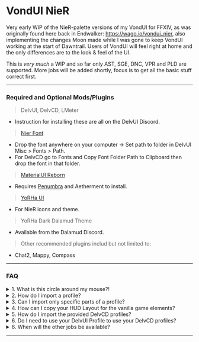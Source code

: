 # VondUI NieR

Very early WIP of the NieR-palette versions of my VondUI for FFXIV, as was originally found here back in Endwalker: https://wago.io/vondui_nier, also implementing the changes Moon made while I was gone to keep VondUI working at the start of Dawntrail.
Users of VondUI will feel right at home and the only differences are to the look & feel of the UI.

This is *very much* a WIP and so far only AST, SGE, DNC, VPR and PLD are supported. More jobs will be added shortly, focus is to get all the basic stuff correct first.

---

### Required and Optional Mods/Plugins

> DelvUI, DelvCD, LMeter
* Instruction for installing these are all on the DelvUI Discord.
> [Nier Font](https://drive.google.com/file/d/1qhTtNlo1RLTqtxBf1G1jjn2WserQyRag)
* Drop the font anywhere on your computer -> Set path to folder in DelvUI Misc > Fonts > Path. 
* For DelvCD go to Fonts and Copy Font Folder Path to Clipboard then drop the font in that folder. 
> [MaterialUI Reborn](https://discord.gg/T5sWUpgNPD)
* Requires [Penumbra](https://discord.gg/kVva7DHV4r) and Aetherment to install.
> [YoRHa UI](https://heliosphere.app/mod/q0wkpyem217s7cbj4spa5wm26c)
* For NieR icons and theme.
> YoRHa Dark Dalamud Theme
* Available from the Dalamud Discord.
> Other recommended plugins includ but not limited to:
* Chat2, Mappy, Compass

---

### FAQ
<details><summary>1. What is this circle around my mouse?!</summary>

* This is the GCD indicator / mouse tracker. You can configure or disable it under Misc > GCD Indicator in the DelvUI Config.

</details>

<details><summary>2. How do I import a profile?</summary>

> 1. Click the "Copy DelvUI Import String" link above.
> 2. Open up the DelvUI Config and go to the Profiles tab
> 3. Type the name you'd like for the profile, for example "VondUI DPS"
> 4. Click "Import from clipboard"
> 5. Done
</details>

<details><summary>3. Can I import only specific parts of a profile?</summary>

* Short answer, yes. Longer answer, yes like so:

> 1. Copy the DelvUI Profile string as usual.
> 2. Go to the Imports tab in DelvUI.
> 3. Paste the string and click Import.
> 4. Options will pop up to select what you would like to import, select/deselect as appropriate.
</details>

<details><summary>4. How can I copy your HUD Layout for the vanilla game elements?</summary>

> Eventually I'll get around to setting up a HUD Manager import string since that addon has returned. For now, you can have a look at this screenshot from my HUD Layout window.
* [Clear image of HUD Layout](https://i.imgur.com/gUPsPgD.jpg)

</details>

<details><summary>5. How do I import the provided DelvCD profiles?</summary>

> 1. Copy the string you want to import from the DelvCD Profiles folder. 
> 2. Make sure DelvCD is installed and type /dcd ingame.
> 3. Click the "Import" button.
> 4. Done!

</details>

<details><summary>6. Do I need to use your DelvUI Profile to use your DelvCD profiles?</summary>

* No. But for many jobs the DelvUI Job Specific Bars are setup to work alongside the DCDs, such as the Step tracker for DNC etc, so choosing to only import the DCDs will mean you'll need to set up some stuff yourself.

</details>

<details><summary>6. When will the other jobs be available?</summary>

* When they're done.
  
</details>

---
